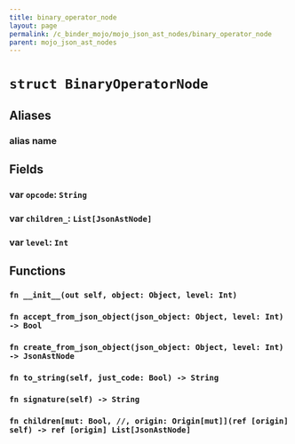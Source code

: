 ```yaml
---
title: binary_operator_node
layout: page
permalink: /c_binder_mojo/mojo_json_ast_nodes/binary_operator_node
parent: mojo_json_ast_nodes
---
```


# `struct BinaryOperatorNode`
## Aliases
### alias __name__

## Fields
### var `opcode`: `String`

### var `children_`: `List[JsonAstNode]`

### var `level`: `Int`

## Functions
### `fn __init__(out self, object: Object, level: Int)`


### `fn accept_from_json_object(json_object: Object, level: Int) -> Bool`


### `fn create_from_json_object(json_object: Object, level: Int) -> JsonAstNode`


### `fn to_string(self, just_code: Bool) -> String`


### `fn signature(self) -> String`


### `fn children[mut: Bool, //, origin: Origin[mut]](ref [origin] self) -> ref [origin] List[JsonAstNode]`



